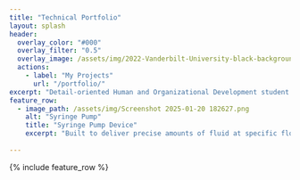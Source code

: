 ```yaml
---
title: "Technical Portfolio"
layout: splash
header:
  overlay_color: "#000"
  overlay_filter: "0.5"
  overlay_image: /assets/img/2022-Vanderbilt-University-black-background.jpg
  actions:
    - label: "My Projects"
      url: "/portfolio/"
excerpt: "Detail-oriented Human and Organizational Development student with a strong academic foundation in programming, data analysis, and organizational theory. Adept at applying problem-solving and quantitative analysis to support strategic decision-making. Demonstrates leadership potential through roles requiring effective collaboration and team management. Eager to translate academic insights into real-world impact within dynamic business environments."
feature_row:
  - image_path: /assets/img/Screenshot 2025-01-20 182627.png
    alt: "Syringe Pump"
    title: "Syringe Pump Device"
    excerpt: "Built to deliver precise amounts of fluid at specific flow rates."
  
---
```

{% include feature_row %}

